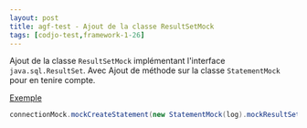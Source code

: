 ```yaml
---
layout: post
title: agf-test - Ajout de la classe ResultSetMock
tags: [codjo-test,framework-1-26]
---
```

Ajout de la classe ```ResultSetMock``` implémentant l'interface ```java.sql.ResultSet```. Avec Ajout de méthode sur la classe ```StatementMock``` pour en tenire compte.

<u>Exemple</u>
```java
connectionMock.mockCreateStatement(new StatementMock(log).mockResultSet(new ResultSetMock()));
```
